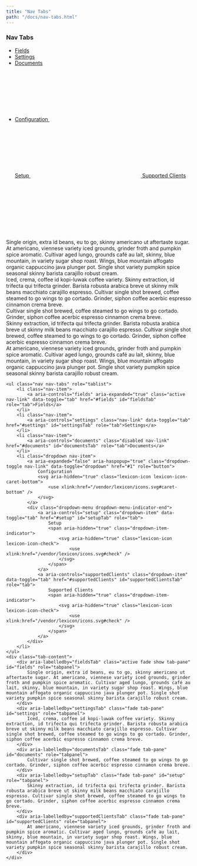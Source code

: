 ```yaml
---
title: "Nav Tabs"
path: "/docs/nav-tabs.html"
---
```


<article id="nav-tabs">

### Nav Tabs

<ul class="nav nav-tabs" role="tablist">
	<li class="nav-item">
		<a aria-controls="fields" aria-expanded="true" class="active nav-link" data-toggle="tab" href="#fields" id="fieldsTab" role="tab">Fields</a>
	</li>
	<li class="nav-item">
		<a aria-controls="settings" class="nav-link" data-toggle="tab" href="#settings" id="settingsTab" role="tab">Settings</a>
	</li>
	<li class="nav-item">
		<a aria-controls="documents" class="disabled nav-link" href="#documents" id="documentsTab" role="tab">Documents</a>
	</li>
	<li class="dropdown nav-item">
		<a aria-expanded="false" aria-haspopup="true" class="dropdown-toggle nav-link" data-toggle="dropdown" href="#1" role="button">
			Configuration
			<svg aria-hidden="true" class="lexicon-icon lexicon-icon-caret-bottom">
				<use xlink:href="/vendor/lexicon/icons.svg#caret-bottom" />
			</svg>
		</a>
		<div class="dropdown-menu dropdown-menu-indicator-end">
			<a aria-controls="setup" class="dropdown-item" data-toggle="tab" href="#setup" id="setupTab" role="tab">
				Setup
				<span aria-hidden="true" class="dropdown-item-indicator">
					<svg aria-hidden="true" class="lexicon-icon lexicon-icon-check">
						<use xlink:href="/vendor/lexicon/icons.svg#check" />
					</svg>
				</span>
			</a>
			<a aria-controls="supportedClients" class="dropdown-item" data-toggle="tab" href="#supportedClients" id="supportedClientsTab" role="tab">
				Supported Clients
				<span aria-hidden="true" class="dropdown-item-indicator">
					<svg aria-hidden="true" class="lexicon-icon lexicon-icon-check">
						<use xlink:href="/vendor/lexicon/icons.svg#check" />
					</svg>
				</span>
			</a>
		</div>
	</li>
</ul>
<div class="tab-content">
	<div aria-labelledby="fieldsTab" class="active fade show tab-pane" id="fields" role="tabpanel">
		Single origin, extra id beans, eu to go, skinny americano ut aftertaste sugar. At americano, viennese variety iced grounds, grinder froth and pumpkin spice aromatic. Cultivar aged lungo, grounds café au lait, skinny, blue mountain, in variety sugar shop roast. Wings, blue mountain affogato organic cappuccino java plunger pot. Single shot variety pumpkin spice seasonal skinny barista carajillo robust cream.
	</div>
	<div aria-labelledby="settingsTab" class="fade tab-pane" id="settings" role="tabpanel">
		Iced, crema, coffee id kopi-luwak coffee variety. Skinny extraction, id trifecta qui trifecta grinder. Barista robusta arabica breve ut skinny milk beans macchiato carajillo espresso. Cultivar single shot brewed, coffee steamed to go wings to go cortado. Grinder, siphon coffee acerbic espresso cinnamon crema breve.
	</div>
	<div aria-labelledby="documentsTab" class="fade tab-pane" id="documents" role="tabpanel">
		Cultivar single shot brewed, coffee steamed to go wings to go cortado. Grinder, siphon coffee acerbic espresso cinnamon crema breve.
	</div>
	<div aria-labelledby="setupTab" class="fade tab-pane" id="setup" role="tabpanel">
		Skinny extraction, id trifecta qui trifecta grinder. Barista robusta arabica breve ut skinny milk beans macchiato carajillo espresso. Cultivar single shot brewed, coffee steamed to go wings to go cortado. Grinder, siphon coffee acerbic espresso cinnamon crema breve.
	</div>
	<div aria-labelledby="supportedClientsTab" class="fade tab-pane" id="supportedClients" role="tabpanel">
		At americano, viennese variety iced grounds, grinder froth and pumpkin spice aromatic. Cultivar aged lungo, grounds café au lait, skinny, blue mountain, in variety sugar shop roast. Wings, blue mountain affogato organic cappuccino java plunger pot. Single shot variety pumpkin spice seasonal skinny barista carajillo robust cream.
	</div>
</div>

```text/html
<ul class="nav nav-tabs" role="tablist">
	<li class="nav-item">
		<a aria-controls="fields" aria-expanded="true" class="active nav-link" data-toggle="tab" href="#fields" id="fieldsTab" role="tab">Fields</a>
	</li>
	<li class="nav-item">
		<a aria-controls="settings" class="nav-link" data-toggle="tab" href="#settings" id="settingsTab" role="tab">Settings</a>
	</li>
	<li class="nav-item">
		<a aria-controls="documents" class="disabled nav-link" href="#documents" id="documentsTab" role="tab">Documents</a>
	</li>
	<li class="dropdown nav-item">
		<a aria-expanded="false" aria-haspopup="true" class="dropdown-toggle nav-link" data-toggle="dropdown" href="#1" role="button">
			Configuration
			<svg aria-hidden="true" class="lexicon-icon lexicon-icon-caret-bottom">
				<use xlink:href="/vendor/lexicon/icons.svg#caret-bottom" />
			</svg>
		</a>
		<div class="dropdown-menu dropdown-menu-indicator-end">
			<a aria-controls="setup" class="dropdown-item" data-toggle="tab" href="#setup" id="setupTab" role="tab">
				Setup
				<span aria-hidden="true" class="dropdown-item-indicator">
					<svg aria-hidden="true" class="lexicon-icon lexicon-icon-check">
						<use xlink:href="/vendor/lexicon/icons.svg#check" />
					</svg>
				</span>
			</a>
			<a aria-controls="supportedClients" class="dropdown-item" data-toggle="tab" href="#supportedClients" id="supportedClientsTab" role="tab">
				Supported Clients
				<span aria-hidden="true" class="dropdown-item-indicator">
					<svg aria-hidden="true" class="lexicon-icon lexicon-icon-check">
						<use xlink:href="/vendor/lexicon/icons.svg#check" />
					</svg>
				</span>
			</a>
		</div>
	</li>
</ul>
<div class="tab-content">
	<div aria-labelledby="fieldsTab" class="active fade show tab-pane" id="fields" role="tabpanel">
		Single origin, extra id beans, eu to go, skinny americano ut aftertaste sugar. At americano, viennese variety iced grounds, grinder froth and pumpkin spice aromatic. Cultivar aged lungo, grounds café au lait, skinny, blue mountain, in variety sugar shop roast. Wings, blue mountain affogato organic cappuccino java plunger pot. Single shot variety pumpkin spice seasonal skinny barista carajillo robust cream.
	</div>
	<div aria-labelledby="settingsTab" class="fade tab-pane" id="settings" role="tabpanel">
		Iced, crema, coffee id kopi-luwak coffee variety. Skinny extraction, id trifecta qui trifecta grinder. Barista robusta arabica breve ut skinny milk beans macchiato carajillo espresso. Cultivar single shot brewed, coffee steamed to go wings to go cortado. Grinder, siphon coffee acerbic espresso cinnamon crema breve.
	</div>
	<div aria-labelledby="documentsTab" class="fade tab-pane" id="documents" role="tabpanel">
		Cultivar single shot brewed, coffee steamed to go wings to go cortado. Grinder, siphon coffee acerbic espresso cinnamon crema breve.
	</div>
	<div aria-labelledby="setupTab" class="fade tab-pane" id="setup" role="tabpanel">
		Skinny extraction, id trifecta qui trifecta grinder. Barista robusta arabica breve ut skinny milk beans macchiato carajillo espresso. Cultivar single shot brewed, coffee steamed to go wings to go cortado. Grinder, siphon coffee acerbic espresso cinnamon crema breve.
	</div>
	<div aria-labelledby="supportedClientsTab" class="fade tab-pane" id="supportedClients" role="tabpanel">
		At americano, viennese variety iced grounds, grinder froth and pumpkin spice aromatic. Cultivar aged lungo, grounds café au lait, skinny, blue mountain, in variety sugar shop roast. Wings, blue mountain affogato organic cappuccino java plunger pot. Single shot variety pumpkin spice seasonal skinny barista carajillo robust cream.
	</div>
</div>
```

</article>